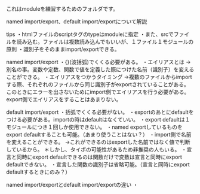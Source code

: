 これはmoduleを練習するためのフォルダです。

named import/export、default import/exportについて解説

tips
・htmlファイルのscriptタグのtypeはmoduleに指定
・また、srcでファイルを読み込む。ファイルは複数読み込んでもいいが、１ファイル１モジュールの原則
・識別子をそのままimport/exportできる。

named import/export
・{}(波括弧)でくくる必要がある。
・エイリアスとは
    →別名の事。変数や定数、関数で値を定義した際につけた名前（識別子）を変えることができる。
・エイリアスをつかうタイミング
    →複数のファイルからimportする際、それぞれのファイルから同じ識別子がexportされていることがある。
    このときにエラーを出さないためにimport側でエイリアスを行う必要がある。
    export側でエイリアスをすることはあまりない。

default import/export
・括弧でくくる必要がない。
・exportのあとにdefaultをつける必要がある。importの時はdefaultはなくていい。
・export defaultは１モジュールにつき１回しか使用できない。
・named exportしているものをexport defaultすることも可能。（あまり使うことはない？）
・import側で名前を変えることができる。
    →これができるのはexportした名前ではなく値で判断しているから。
    ＊しかし、タイポの可能性があるため非推奨の人もいる。
・宣言と同時にexport defaultできるのは関数だけで変数は宣言と同時にexport defaultできない。
・宣言した関数の識別子は省略可能。（宣言と同時にexport defaultするときにのみ？）

named import/exportとdefault import/exportの違い
・